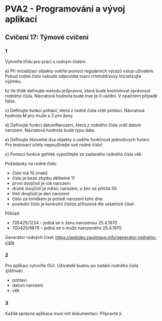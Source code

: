 # PVA2 - Programování a vývoj aplikací
## Cvičení 17: Týmové cvičení


### 1
Vytvořte třídu pro práci s rodným číslem.

a) Při inicializaci objektu ověřte pomocí regulárních výrazů vstup uživatele. Pokud rodné číslo nebude odpovídat tvaru rrmmdd/xxxy inicializujte výjimku. 

b) Ve třídě definujte metodu jeSpravne, která bude kontrolovat správnost rodného čísla. Návratová hodnota bude true je-li validní. V opačném případě false.

c) Definujte funkci pohlavi, která z rodné čísla vrátí pohlaví. Návratová hodnota M pro muže a Z pro ženy.

d) Definujte funkci datumNarození, která z rodného čísla vrátí datum narození. Návratová hodnota bude typu date.

e) Definujte libovolné dva objekty a ověřte funkčnost jednotlivých funkcí. Pro testovací účely nepoužívejte své rodné číslo!

c) Pomocí funkce getVek vypočítejte ze zadaného rodného čísla věk.

Požadavky na rodné číslo
* číslo má 10 znaků
* číslo je beze zbytku dělitelné 11
* první dvojčíslí je rok narození
* druhé dvojčíslí je měsíc narození, u žen se přičítá 50
* třetí dvojčíslí je den narození
* číslo za lomítkem je pořadí narození toho dne
* poslední číslo je kontrolní číslize přiřazená dle ostatních čísel

Příklad:
* 705425/1234 – jedná se o ženu narozenou 25.4.1970
* 700425/9876 – jedná se o muže narozeného 25.4.1970

Generátor rodných čísel: https://webdev.zaujimave.info/generator-rodneho-cisla

### 2
Pro aplikaci vytvořte GUI. Uživatelé budou po zadání rodného čísla zjišťovat:
* pohlaví
* datum narození
* věk

### 3
Každá správná aplikace musí mít dokumentaci. Připravte ji.
